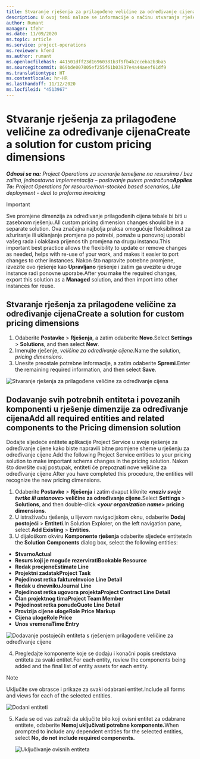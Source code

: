 ```yaml
---
title: Stvaranje rješenja za prilagođene veličine za određivanje cijena
description: U ovoj temi nalaze se informacije o načinu stvaranja rješenja prilagođenih veličina za određivanje cijena.
author: Rumant
manager: tfehr
ms.date: 11/09/2020
ms.topic: article
ms.service: project-operations
ms.reviewer: kfend
ms.author: rumant
ms.openlocfilehash: 441501dff23d16960381b3f9fb4b2cceba2b3ba5
ms.sourcegitcommit: 869bde007805ef255f61b03937e4a44aeef61df9
ms.translationtype: HT
ms.contentlocale: hr-HR
ms.lasthandoff: 11/12/2020
ms.locfileid: "4513967"
---
```

# <a name="create-a-solution-for-custom-pricing-dimensions"></a><span data-ttu-id="33209-103">Stvaranje rješenja za prilagođene veličine za određivanje cijena</span><span class="sxs-lookup"><span data-stu-id="33209-103">Create a solution for custom pricing dimensions</span></span>

 <span data-ttu-id="33209-104">_**Odnosi se na:** Project Operations za scenarije temeljene na resursima / bez zaliha, jednostavna implementacija – poslovanje putem predračuna_</span><span class="sxs-lookup"><span data-stu-id="33209-104">_**Applies To:** Project Operations for resource/non-stocked based scenarios, Lite deployment - deal to proforma invoicing_</span></span> 

>[!IMPORTANT]
><span data-ttu-id="33209-105">Sve promjene dimenzija za određivanje prilagođenih cijena tebale bi biti u zasebnom rješenju.</span><span class="sxs-lookup"><span data-stu-id="33209-105">All custom pricing dimension changes should be in a separate solution.</span></span> <span data-ttu-id="33209-106">Ova značajna najbolja praksa omogućuje fleksibilnost za ažuriranje ili uklanjanje promjena po potrebi, pomaže u ponovnoj uporabi vašeg rada i olakšava prijenos tih promjena na drugu instancu.</span><span class="sxs-lookup"><span data-stu-id="33209-106">This important best practice allows the flexibility to update or remove changes as needed, helps with re-use of your work, and makes it easier to port changes to other instances.</span></span> <span data-ttu-id="33209-107">Nakon što napravite potrebne promjene, izvezite ovo rješenje kao **Upravljano** rješenje i zatim ga uvezite u druge instance radi ponovne uporabe.</span><span class="sxs-lookup"><span data-stu-id="33209-107">After you make the required changes, export this solution as a **Managed** solution, and then import into other instances for reuse.</span></span>

## <a name="create-a-solution-for-custom-pricing-dimensions"></a><span data-ttu-id="33209-108">Stvaranje rješenja za prilagođene veličine za određivanje cijena</span><span class="sxs-lookup"><span data-stu-id="33209-108">Create a solution for custom pricing dimensions</span></span>

1.  <span data-ttu-id="33209-109">Odaberite **Postavke** > **Rješenja**, a zatim odaberite **Novo**.</span><span class="sxs-lookup"><span data-stu-id="33209-109">Select **Settings** > **Solutions**, and then select **New**.</span></span>
2.  <span data-ttu-id="33209-110">Imenujte rješenje, *<your organization name> veličine za određivanje cijene*.</span><span class="sxs-lookup"><span data-stu-id="33209-110">Name the solution, *<your organization name> pricing dimensions*.</span></span>
3. <span data-ttu-id="33209-111">Unesite preostale potrebne informacije, a zatim odaberite **Spremi**.</span><span class="sxs-lookup"><span data-stu-id="33209-111">Enter the remaining required information, and then select **Save**.</span></span>

  ![Stvaranje rješenja za prilagođene veličine za određivanje cijena](./media/Creation-of-custom-pricing-dimension-solution.png)
 
## <a name="add-all-required-entities-and-related-components-to-the-pricing-dimension-solution"></a><span data-ttu-id="33209-113">Dodavanje svih potrebnih entiteta i povezanih komponenti u rješenje dimenzije za određivanje cijena</span><span class="sxs-lookup"><span data-stu-id="33209-113">Add all required entities and related components to the Pricing dimension solution</span></span>

<span data-ttu-id="33209-114">Dodajte sljedeće entitete aplikacije Project Service u svoje rješenje za određivanje cijene kako biste napravili bitne promjene sheme u rješenju za određivanje cijene.</span><span class="sxs-lookup"><span data-stu-id="33209-114">Add the following Project Service entities to your pricing solution to make important schema changes in the pricing solution.</span></span> <span data-ttu-id="33209-115">Nakon što dovršite ovaj postupak, entiteti će prepoznati nove veličine za određivanje cijene.</span><span class="sxs-lookup"><span data-stu-id="33209-115">After you have completed this procedure, the entities will recognize the new pricing dimensions.</span></span>

1.  <span data-ttu-id="33209-116">Odaberite **Postavke** > **Rješenja** i zatim dvaput kliknite **<*naziv svoje tvrtke ili ustanove*> veličine za određivanje cijene**.</span><span class="sxs-lookup"><span data-stu-id="33209-116">Select **Settings** > **Solutions**, and then double-click **<*your organization name*> pricing dimensions**.</span></span>
2.  <span data-ttu-id="33209-117">U istraživaču rješenja, u lijevom navigacijskom oknu, odaberite **Dodaj postojeći** > **Entiteti**.</span><span class="sxs-lookup"><span data-stu-id="33209-117">In Solution Explorer, on the left navigation pane, select **Add Existing** > **Entities**.</span></span>
3.  <span data-ttu-id="33209-118">U dijaloškom okviru **Komponente rješenja** odaberite sljedeće entitete:</span><span class="sxs-lookup"><span data-stu-id="33209-118">In the **Solution Components** dialog box, select the following entities:</span></span>
 
   - <span data-ttu-id="33209-119">**Stvarno**</span><span class="sxs-lookup"><span data-stu-id="33209-119">**Actual**</span></span>
   - <span data-ttu-id="33209-120">**Resurs koji je moguće rezervirati**</span><span class="sxs-lookup"><span data-stu-id="33209-120">**Bookable Resource**</span></span>
   - <span data-ttu-id="33209-121">**Redak procjene**</span><span class="sxs-lookup"><span data-stu-id="33209-121">**Estimate Line**</span></span>
   - <span data-ttu-id="33209-122">**Projektni zadatak**</span><span class="sxs-lookup"><span data-stu-id="33209-122">**Project Task**</span></span>
   - <span data-ttu-id="33209-123">**Pojedinost retka fakture**</span><span class="sxs-lookup"><span data-stu-id="33209-123">**Invoice Line Detail**</span></span>
   - <span data-ttu-id="33209-124">**Redak u dnevniku**</span><span class="sxs-lookup"><span data-stu-id="33209-124">**Journal Line**</span></span>
   - <span data-ttu-id="33209-125">**Pojedinost retka ugovora projekta**</span><span class="sxs-lookup"><span data-stu-id="33209-125">**Project Contract Line Detail**</span></span>
   - <span data-ttu-id="33209-126">**Član projektnog tima**</span><span class="sxs-lookup"><span data-stu-id="33209-126">**Project Team Member**</span></span>
   - <span data-ttu-id="33209-127">**Pojedinost retka ponude**</span><span class="sxs-lookup"><span data-stu-id="33209-127">**Quote Line Detail**</span></span>
   - <span data-ttu-id="33209-128">**Provizija cijene uloge**</span><span class="sxs-lookup"><span data-stu-id="33209-128">**Role Price Markup**</span></span>
   - <span data-ttu-id="33209-129">**Cijena uloge**</span><span class="sxs-lookup"><span data-stu-id="33209-129">**Role Price**</span></span>
   - <span data-ttu-id="33209-130">**Unos vremena**</span><span class="sxs-lookup"><span data-stu-id="33209-130">**Time Entry**</span></span>
 
   ![Dodavanje postojećih entiteta s rješenjem prilagođene veličine za određivanje cijene](./media/Existing-entities-to-PD-solution.png)
 
 4. <span data-ttu-id="33209-132">Pregledajte komponente koje se dodaju i konačni popis sredstava entiteta za svaki entitet.</span><span class="sxs-lookup"><span data-stu-id="33209-132">For each entity, review the components being added and the final list of entity assets for each entity.</span></span> 

   >[!NOTE]
   > <span data-ttu-id="33209-133">Uključite sve obrasce i prikaze za svaki odabrani entitet.</span><span class="sxs-lookup"><span data-stu-id="33209-133">Include all forms and views for each of the selected entities.</span></span>

  ![Dodani entiteti](./media/solution-component-selection.png)


5.  <span data-ttu-id="33209-135">Kada se od vas zatraži da uključite bilo koji ovisni entitet za odabrane entitete, odaberite **Nemoj uključivati potrebne komponente.**</span><span class="sxs-lookup"><span data-stu-id="33209-135">When prompted to include any dependent entities for the selected entities, select **No, do not include required components.**</span></span>

    ![Uključivanje ovisnih entiteta](./media/Do-not-include-required.png)
